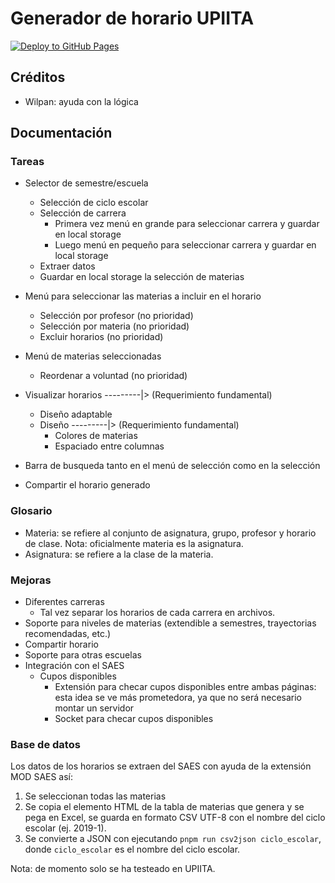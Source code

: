 # Generador de horario UPIITA
[![Deploy to GitHub Pages](https://github.com/KebPericles/GeneradorHorarioUPIITA/actions/workflows/deploy.yml/badge.svg)](https://github.com/KebPericles/GeneradorHorarioUPIITA/actions/workflows/deploy.yml)
## Créditos

- Wilpan: ayuda con la lógica

## Documentación

### Tareas

- Selector de semestre/escuela
  - Selección de ciclo escolar
  - Selección de carrera
    - Primera vez menú en grande para seleccionar carrera y guardar en local storage
    - Luego menú en pequeño para seleccionar carrera y guardar en local storage
  - Extraer datos
  - Guardar en local storage la selección de materias

- Menú para seleccionar las materias a incluir en el horario

  - Selección por profesor (no prioridad)
  - Selección por materia (no prioridad)
  - Excluir horarios (no prioridad)

- Menú de materias seleccionadas

  - Reordenar a voluntad (no prioridad)

- Visualizar horarios ---------|> (Requerimiento fundamental)

  - Diseño adaptable
  - Diseño ---------|> (Requerimiento fundamental)
    - Colores de materias
    - Espaciado entre columnas

- Barra de busqueda tanto en el menú de selección como en la selección

- Compartir el horario generado

### Glosario

- Materia: se refiere al conjunto de asignatura, grupo, profesor y horario de clase. Nota: oficialmente materia es la asignatura.
- Asignatura: se refiere a la clase de la materia.

### Mejoras

- Diferentes carreras
  - Tal vez separar los horarios de cada carrera en archivos.
- Soporte para niveles de materias (extendible a semestres, trayectorias recomendadas, etc.)
- Compartir horario
- Soporte para otras escuelas
- Integración con el SAES
  - Cupos disponibles
    - Extensión para checar cupos disponibles entre ambas páginas: esta idea se ve más prometedora, ya que no será necesario montar un servidor
    - Socket para checar cupos disponibles

### Base de datos

Los datos de los horarios se extraen del SAES con ayuda de la extensión MOD SAES así:

1. Se seleccionan todas las materias
2. Se copia el elemento HTML de la tabla de materias que genera y se pega en Excel, se guarda en formato CSV UTF-8 con el nombre del ciclo escolar (ej. 2019-1).
3. Se convierte a JSON con ejecutando `pnpm run csv2json ciclo_escolar`, donde `ciclo_escolar` es el nombre del ciclo escolar.

Nota: de momento solo se ha testeado en UPIITA.
